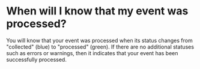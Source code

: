 # When will I know that my event was processed?

You will know that your event was processed when its status changes from "collected" (blue) to "processed" (green). If
there are no additional statuses such as errors or warnings, then it indicates that your event has been successfully
processed.